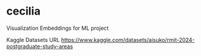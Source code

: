 # cecilia
Visualization Embeddings for ML project

Kaggle Datasets URL
https://www.kaggle.com/datasets/aisuko/rmit-2024-postgraduate-study-areas

